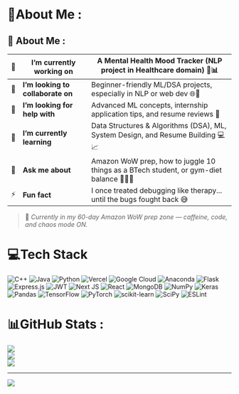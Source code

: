 # 💫About Me :
## 👋 About Me :

| 📌 | **I’m currently working on**     | A Mental Health Mood Tracker (NLP project in Healthcare domain) 🧠📊 |
|----|----------------------------------|-------------------------------------------------------------|
| 🤝 | **I’m looking to collaborate on**| Beginner-friendly ML/DSA projects, especially in NLP or web dev 🌐🤖 |
| 🙌 | **I’m looking for help with**    | Advanced ML concepts, internship application tips, and resume reviews 🚀 |
| 🌱 | **I’m currently learning**       | Data Structures & Algorithms (DSA), ML, System Design, and Resume Building 💻📈 |
| 💬 | **Ask me about**                | Amazon WoW prep, how to juggle 10 things as a BTech student, or gym-diet balance 🍳🏋️‍♀️ |
| ⚡ | **Fun fact**                    | I once treated debugging like therapy... until the bugs fought back 😅 |

> 🧠 *Currently in my 60-day Amazon WoW prep zone — caffeine, code, and chaos mode ON.*


# 💻Tech Stack
![C++](https://img.shields.io/badge/c++-%2300599C.svg?style=for-the-badge&logo=c%2B%2B&logoColor=white) ![Java](https://img.shields.io/badge/java-%23ED8B00.svg?style=for-the-badge&logo=java&logoColor=white) ![Python](https://img.shields.io/badge/python-3670A0?style=for-the-badge&logo=python&logoColor=ffdd54) ![Vercel](https://img.shields.io/badge/vercel-%23000000.svg?style=for-the-badge&logo=vercel&logoColor=white) ![Google Cloud](https://img.shields.io/badge/Google%20Cloud-%234285F4.svg?style=for-the-badge&logo=google-cloud&logoColor=white) ![Anaconda](https://img.shields.io/badge/Anaconda-%2344A833.svg?style=for-the-badge&logo=anaconda&logoColor=white) ![Flask](https://img.shields.io/badge/flask-%23000.svg?style=for-the-badge&logo=flask&logoColor=white) ![Express.js](https://img.shields.io/badge/express.js-%23404d59.svg?style=for-the-badge&logo=express&logoColor=%2361DAFB) ![JWT](https://img.shields.io/badge/JWT-black?style=for-the-badge&logo=JSON%20web%20tokens) ![Next JS](https://img.shields.io/badge/Next-black?style=for-the-badge&logo=next.js&logoColor=white) ![React](https://img.shields.io/badge/react-%2320232a.svg?style=for-the-badge&logo=react&logoColor=%2361DAFB) ![MongoDB](https://img.shields.io/badge/MongoDB-%234ea94b.svg?style=for-the-badge&logo=mongodb&logoColor=white) ![NumPy](https://img.shields.io/badge/numpy-%23013243.svg?style=for-the-badge&logo=numpy&logoColor=white) ![Keras](https://img.shields.io/badge/Keras-%23D00000.svg?style=for-the-badge&logo=Keras&logoColor=white) ![Pandas](https://img.shields.io/badge/pandas-%23150458.svg?style=for-the-badge&logo=pandas&logoColor=white) ![TensorFlow](https://img.shields.io/badge/TensorFlow-%23FF6F00.svg?style=for-the-badge&logo=TensorFlow&logoColor=white) ![PyTorch](https://img.shields.io/badge/PyTorch-%23EE4C2C.svg?style=for-the-badge&logo=PyTorch&logoColor=white) ![scikit-learn](https://img.shields.io/badge/scikit--learn-%23F7931E.svg?style=for-the-badge&logo=scikit-learn&logoColor=white) ![SciPy](https://img.shields.io/badge/SciPy-%230C55A5.svg?style=for-the-badge&logo=scipy&logoColor=%white) ![ESLint](https://img.shields.io/badge/ESLint-4B3263?style=for-the-badge&logo=eslint&logoColor=white)
# 📊GitHub Stats :
![](https://github-readme-stats.vercel.app/api?username=lifeisfun&theme=radical&hide_border=false&include_all_commits=false&count_private=false)<br/>
![](https://github-readme-streak-stats.herokuapp.com/?user=lifeisfun&theme=radical&hide_border=false)<br/>
![](https://github-readme-stats.vercel.app/api/top-langs/?username=lifeisfun&theme=radical&hide_border=false&include_all_commits=false&count_private=false&layout=compact)

---
[![](https://visitcount.itsvg.in/api?id=lifeisfun&icon=0&color=0)](https://visitcount.itsvg.in)
